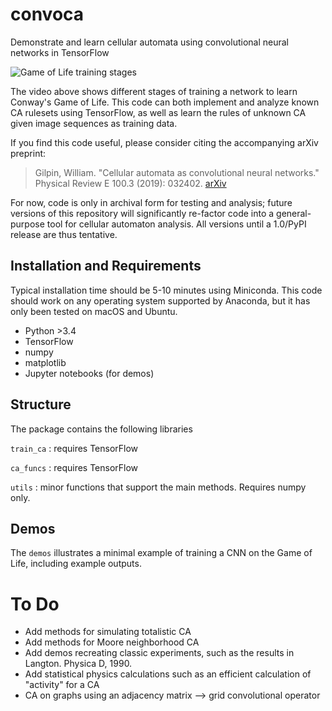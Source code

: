 # convoca

Demonstrate and learn cellular automata using convolutional neural networks in TensorFlow

![Game of Life training stages](demos/glider_stages.gif)

The video above shows different stages of training a network to learn Conway's Game of Life. 
This code can both implement and analyze known CA rulesets using TensorFlow, as well as learn the rules of unknown CA given image sequences as training data.

If you find this code useful, please consider citing the accompanying arXiv preprint:

> Gilpin, William. "Cellular automata as convolutional neural networks." Physical Review E 100.3 (2019): 032402. [arXiv](https://arxiv.org/abs/1809.02942)

For now, code is only in archival form for testing and analysis; future versions of this repository will significantly re-factor code into a general-purpose tool for cellular automaton analysis. All versions until a 1.0/PyPI release are thus tentative.


## Installation and Requirements

Typical installation time should be 5-10 minutes using Miniconda. This code should work on any operating system supported by Anaconda, but it has only been tested on macOS and Ubuntu.

+ Python >3.4
+ TensorFlow
+ numpy
+ matplotlib
+ Jupyter notebooks (for demos)

## Structure

The package contains the following libraries

`train_ca` : requires TensorFlow

`ca_funcs` : requires TensorFlow

`utils` : minor functions that support the main methods. Requires numpy only.


## Demos

The `demos` illustrates a minimal example of training a CNN on the Game of Life, including example outputs.


# To Do

+ Add methods for simulating totalistic CA
+ Add methods for Moore neighborhood CA
+ Add demos recreating classic experiments, such as the results in Langton. Physica D, 1990.
+ Add statistical physics calculations such as an efficient calculation of "activity" for a CA
+ CA on graphs using an adjacency matrix --> grid convolutional operator